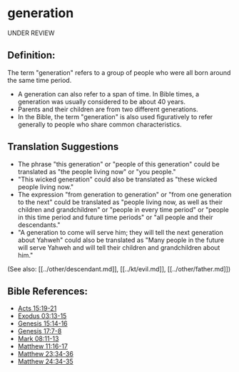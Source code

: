 # generation #
UNDER REVIEW

## Definition: ##

The term "generation" refers to a group of people who were all born around the same time period.

 * A generation can also refer to a span of time. In Bible times, a generation was usually considered to be about 40 years.
 * Parents and their children are from two different generations.
 * In the Bible, the term "generation" is also used figuratively to refer generally to people who share common characteristics. 

## Translation Suggestions ##

 * The phrase "this generation" or "people of this generation" could be translated as "the people living now" or "you people."
 * "This wicked generation" could also be translated as "these wicked people living now."
 * The expression "from generation to generation" or "from one generation to the next" could be translated as "people living now, as well as their children and grandchildren" or "people in every time period" or "people in this time period and future time periods" or "all people and their descendants."
 * "A generation to come will serve him; they will tell the next generation about Yahweh" could also be translated as "Many people in the future will serve Yahweh and will tell their children and grandchildren about him."

(See also: [[../other/descendant.md]], [[../kt/evil.md]], [[../other/father.md]])

## Bible References: ##

* [Acts 15:19-21](en/tn/act/help/15/19)
* [Exodus 03:13-15](en/tn/exo/help/03/13)
* [Genesis 15:14-16](en/tn/gen/help/15/14)
* [Genesis 17:7-8](en/tn/gen/help/17/07)
* [Mark 08:11-13](en/tn/mrk/help/08/11)
* [Matthew 11:16-17](en/tn/mat/help/11/16)
* [Matthew 23:34-36](en/tn/mat/help/23/34)
* [Matthew 24:34-35](en/tn/mat/help/24/34)